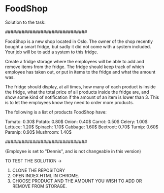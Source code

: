 # FoodShop #

Solution to the task:

##############################

FoodShop is a new shop located in Oslo. The owner of the shop recently bought a smart fridge, but sadly it did not come with a system included. Your job will be to add a system to this fridge.

Create a fridge storage where the employees will be able to add and remove items from the fridge. The fridge should keep track of which employee has taken out, or put in items to the fridge and what the amount was.

The fridge should display, at all times, how many of each product is inside the fridge, what the total price of all products inside the fridge are, and show some kind of notification if the amount of an item is lower than 3. This is to let the employees know they need to order more products.


The following is a list of products FoodShop have:

Tomato: 0.30$ 
Potato: 0.80$ 
Onion: 0.40$ 
Carrot: 0.50$ 
Celery: 1.00$ 
Lettuce: 1.20$ 
Spinach: 1.10$ 
Cabbage: 1.60$ 
Beetroot: 0.70$ 
Turnip: 0.60$ 
Parsnip: 0.90$ 
Mushroom: 1.40$ 

##############################

(Employee is set to "Dennis", and is not changeable in this version)

TO TEST THE SOLUTION -> 
1. CLONE THE REPOSITORY
2. OPEN INDEX.HTML IN CHROME.
3. CHOOSE PRODUCT AND THE AMOUNT YOU WISH TO ADD OR REMOVE FROM STORAGE.



